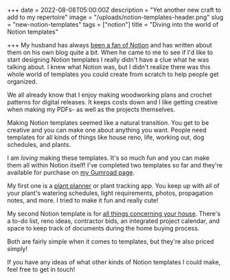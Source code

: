 
+++
date = 2022-08-08T05:00:00Z
description = "Yet another new craft to add to my repertoire"
image = "/uploads/notion-templates-header.png"
slug = "new-notion-templates"
tags = ["notion"]
title = "Diving into the world of Notion templates"

+++
My husband has always [been a fan of Notion](https://nicklafferty.com/reviews/best-productivity-tools/#notion) and has written about them on his own blog quite a bit. When he came to me to see if I'd like to start designing Notion templates I really didn't have a clue what he was talking about. I knew what Notion was, but I didn't realize there was this whole world of templates you could create from scratch to help people get organized.

We all already know that I enjoy making woodworking plans and crochet patterns for digital releases. It keeps costs down and I like getting creative when making my PDFs- as well as the projects themselves.

Making Notion templates seemed like a natural transition. You get to be creative and you can make one about anything you want. People need templates for all kinds of things like house reno, life, working out, dog schedules, and plants.

I am _loving_ making these templates. It's so much fun and you can make them all within Notion itself! I've completed two templates so far and they're available for purchase on [my Gumroad page](https://craftycody.gumroad.com/).

My first one is a [plant planner](https://craftycody.gumroad.com/l/my-plant-planner-notion) or plant tracking app. You keep up with all of your plant's watering schedules, light requirements, photos, propagation notes, and more. I tried to make it fun and really cute!

My second Notion template is for [all things concerning your house](https://craftycody.gumroad.com/l/ourhousenotiontemplate). There's a to-do list, reno ideas, contractor bids, an integrated project calendar, and space to keep track of documents during the home buying process.

Both are fairly simple when it comes to templates, but they're also priced simply!

If you have any ideas of what other kinds of Notion templates I could make, feel free to get in touch!
